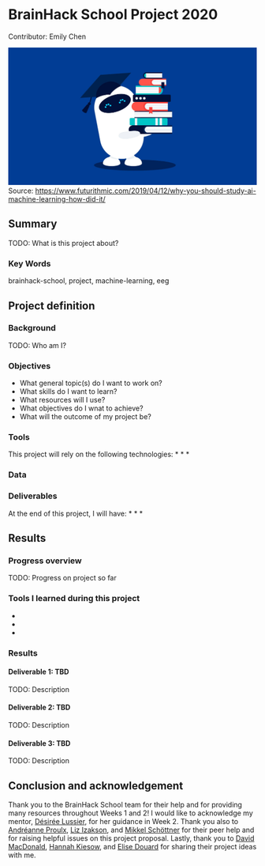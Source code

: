 # BrainHack School Project 2020

Contributor: Emily Chen

![BrainHack School](machinelearningimage.jpg)
Source: https://www.futurithmic.com/2019/04/12/why-you-should-study-ai-machine-learning-how-did-it/

## Summary 

TODO: What is this project about? 

### Key Words
brainhack-school, project, machine-learning, eeg

## Project definition 

### Background

TODO: Who am I? 

### Objectives 
* What general topic(s) do I want to work on? 
* What skills do I want to learn? 
* What resources will I use? 
* What objectives do I wnat to achieve? 
* What will the outcome of my project be? 

### Tools 

This project will rely on the following technologies: 
* 
* 
* 

### Data 


### Deliverables

At the end of this project, I will have:
* 
* 
* 

## Results 

### Progress overview

TODO: Progress on project so far

### Tools I learned during this project
* 
* 
* 
 
### Results 

#### Deliverable 1: TBD
TODO: Description

#### Deliverable 2: TBD
TODO: Description

#### Deliverable 3: TBD 
TODO: Description
 
## Conclusion and acknowledgement

Thank you to the BrainHack School team for their help and for providing many resources throughout Weeks 1 and 2! I would like to acknowledge my mentor, [Désirée Lussier](https://github.com/dllussier), for her guidance in Week 2. Thank you also to [Andréanne Proulx](https://github.com/brainhack-school2020/anproulx-fMRI-autism), [Liz Izakson](https://github.com/brainhack-school2020/lizizakson_commonalitiesAcrossDomains), and [Mikkel Schöttner](https://github.com/brainhack-school2020/mschoettner_fMRI-ML) for their peer help and for raising helpful issues on this project proposal. Lastly, thank you to [David MacDonald](https://github.com/brainhack-school2020/dnmacdon_ASD_multisite_smri), [Hannah Kiesow](https://github.com/brainhack-school2020/hannahkiesow_bhs_project), and [Elise Douard](https://github.com/brainhack-school2020/BLUP_Brainhack-Learning-Unicorn-Project) for sharing their project ideas with me. 